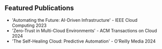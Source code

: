 ## Featured Publications
- 'Automating the Future: AI-Driven Infrastructure' - IEEE Cloud Computing 2023
- 'Zero-Trust in Multi-Cloud Environments' - ACM Transactions on Cloud 2024
- 'The Self-Healing Cloud: Predictive Automation' - O'Reilly Media 2024
